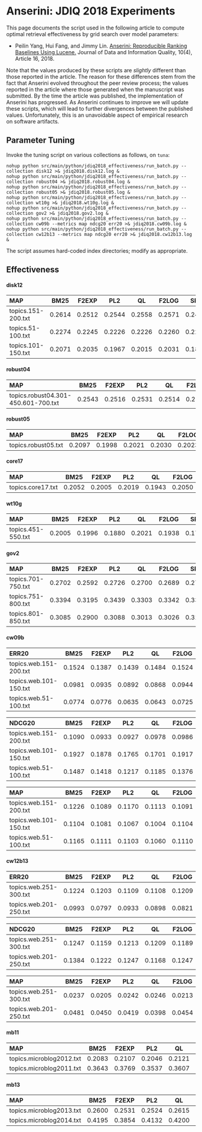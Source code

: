# Anserini: JDIQ 2018 Experiments

This page documents the script used in the following article to compute optimal retrieval effectiveness by grid search over model parameters:

+ Peilin Yang, Hui Fang, and Jimmy Lin. [Anserini: Reproducible Ranking Baselines Using Lucene.](https://dl.acm.org/citation.cfm?doid=3289400.3239571) Journal of Data and Information Quality, 10(4), Article 16, 2018.

Note that the values produced by these scripts are _slightly_ different than those reported in the article.
The reason for these differences stem from the fact that Anserini evolved throughout the peer review process; the values reported in the article where those generated when the manuscript was submitted.
By the time the article was published, the implementation of Anserini has progressed.
As Anserini continues to improve we will update these scripts, which will lead to further divergences between the published values.
Unfortunately, this is an unavoidable aspect of empirical research on software artifacts.

## Parameter Tuning

Invoke the tuning script on various collections as follows, on `tuna`:

```
nohup python src/main/python/jdiq2018_effectiveness/run_batch.py --collection disk12 >& jdiq2018.disk12.log &
nohup python src/main/python/jdiq2018_effectiveness/run_batch.py --collection robust04 >& jdiq2018.robust04.log &
nohup python src/main/python/jdiq2018_effectiveness/run_batch.py --collection robust05 >& jdiq2018.robust05.log &
nohup python src/main/python/jdiq2018_effectiveness/run_batch.py --collection wt10g >& jdiq2018.wt10g.log &
nohup python src/main/python/jdiq2018_effectiveness/run_batch.py --collection gov2 >& jdiq2018.gov2.log &
nohup python src/main/python/jdiq2018_effectiveness/run_batch.py --collection cw09b --metrics map ndcg20 err20 >& jdiq2018.cw09b.log &
nohup python src/main/python/jdiq2018_effectiveness/run_batch.py --collection cw12b13 --metrics map ndcg20 err20 >& jdiq2018.cw12b13.log &
```

The script assumes hard-coded index directories; modify as appropriate.

## Effectiveness

#### disk12
MAP                                     | BM25      | F2EXP     | PL2       | QL        | F2LOG     | SPL       |
:---------------------------------------|-----------|-----------|-----------|-----------|-----------|-----------|
topics.151-200.txt                      | 0.2614    | 0.2512    | 0.2544    | 0.2558    | 0.2571    | 0.2459    |
topics.51-100.txt                       | 0.2274    | 0.2245    | 0.2226    | 0.2226    | 0.2260    | 0.2201    |
topics.101-150.txt                      | 0.2071    | 0.2035    | 0.1967    | 0.2015    | 0.2031    | 0.1840    |


#### robust04
MAP                                     | BM25      | F2EXP     | PL2       | QL        | F2LOG     | SPL       |
:---------------------------------------|-----------|-----------|-----------|-----------|-----------|-----------|
topics.robust04.301-450.601-700.txt     | 0.2543    | 0.2516    | 0.2531    | 0.2514    | 0.2523    | 0.2509    |


#### robust05
MAP                                     | BM25      | F2EXP     | PL2       | QL        | F2LOG     | SPL       |
:---------------------------------------|-----------|-----------|-----------|-----------|-----------|-----------|
topics.robust05.txt                     | 0.2097    | 0.1998    | 0.2021    | 0.2030    | 0.2023    | 0.1980    |


#### core17
MAP                                     | BM25      | F2EXP     | PL2       | QL        | F2LOG     | SPL       |
:---------------------------------------|-----------|-----------|-----------|-----------|-----------|-----------|
topics.core17.txt                       | 0.2052    | 0.2005    | 0.2019    | 0.1943    | 0.2050    | 0.1999    |


#### wt10g
MAP                                     | BM25      | F2EXP     | PL2       | QL        | F2LOG     | SPL       |
:---------------------------------------|-----------|-----------|-----------|-----------|-----------|-----------|
topics.451-550.txt                      | 0.2005    | 0.1996    | 0.1880    | 0.2021    | 0.1938    | 0.1704    |


#### gov2
MAP                                     | BM25      | F2EXP     | PL2       | QL        | F2LOG     | SPL       |
:---------------------------------------|-----------|-----------|-----------|-----------|-----------|-----------|
topics.701-750.txt                      | 0.2702    | 0.2592    | 0.2726    | 0.2700    | 0.2689    | 0.2734    |
topics.751-800.txt                      | 0.3394    | 0.3195    | 0.3439    | 0.3303    | 0.3342    | 0.3393    |
topics.801-850.txt                      | 0.3085    | 0.2900    | 0.3088    | 0.3013    | 0.3026    | 0.3139    |


#### cw09b
ERR20                                   | BM25      | F2EXP     | PL2       | QL        | F2LOG     | SPL       |
:---------------------------------------|-----------|-----------|-----------|-----------|-----------|-----------|
topics.web.151-200.txt                  | 0.1524    | 0.1387    | 0.1439    | 0.1484    | 0.1524    | 0.1445    |
topics.web.101-150.txt                  | 0.0981    | 0.0935    | 0.0892    | 0.0868    | 0.0944    | 0.0893    |
topics.web.51-100.txt                   | 0.0774    | 0.0776    | 0.0635    | 0.0643    | 0.0725    | 0.0659    |


NDCG20                                  | BM25      | F2EXP     | PL2       | QL        | F2LOG     | SPL       |
:---------------------------------------|-----------|-----------|-----------|-----------|-----------|-----------|
topics.web.151-200.txt                  | 0.1090    | 0.0933    | 0.0927    | 0.0978    | 0.0986    | 0.0933    |
topics.web.101-150.txt                  | 0.1927    | 0.1878    | 0.1765    | 0.1701    | 0.1917    | 0.1758    |
topics.web.51-100.txt                   | 0.1487    | 0.1418    | 0.1217    | 0.1185    | 0.1376    | 0.1252    |


MAP                                     | BM25      | F2EXP     | PL2       | QL        | F2LOG     | SPL       |
:---------------------------------------|-----------|-----------|-----------|-----------|-----------|-----------|
topics.web.151-200.txt                  | 0.1226    | 0.1089    | 0.1170    | 0.1113    | 0.1091    | 0.1163    |
topics.web.101-150.txt                  | 0.1104    | 0.1081    | 0.1067    | 0.1004    | 0.1104    | 0.1063    |
topics.web.51-100.txt                   | 0.1165    | 0.1111    | 0.1103    | 0.1060    | 0.1110    | 0.1099    |


#### cw12b13
ERR20                                   | BM25      | F2EXP     | PL2       | QL        | F2LOG     | SPL       |
:---------------------------------------|-----------|-----------|-----------|-----------|-----------|-----------|
topics.web.251-300.txt                  | 0.1224    | 0.1203    | 0.1109    | 0.1108    | 0.1209    | 0.1135    |
topics.web.201-250.txt                  | 0.0993    | 0.0797    | 0.0933    | 0.0898    | 0.0821    | 0.0940    |


NDCG20                                  | BM25      | F2EXP     | PL2       | QL        | F2LOG     | SPL       |
:---------------------------------------|-----------|-----------|-----------|-----------|-----------|-----------|
topics.web.251-300.txt                  | 0.1247    | 0.1159    | 0.1213    | 0.1209    | 0.1189    | 0.1213    |
topics.web.201-250.txt                  | 0.1384    | 0.1222    | 0.1247    | 0.1168    | 0.1247    | 0.1258    |


MAP                                     | BM25      | F2EXP     | PL2       | QL        | F2LOG     | SPL       |
:---------------------------------------|-----------|-----------|-----------|-----------|-----------|-----------|
topics.web.251-300.txt                  | 0.0237    | 0.0205    | 0.0242    | 0.0246    | 0.0213    | 0.0240    |
topics.web.201-250.txt                  | 0.0481    | 0.0450    | 0.0419    | 0.0398    | 0.0454    | 0.0418    |


#### mb11
MAP                                     | BM25      | F2EXP     | PL2       | QL        | F2LOG     | SPL       |
:---------------------------------------|-----------|-----------|-----------|-----------|-----------|-----------|
topics.microblog2012.txt                | 0.2083    | 0.2107    | 0.2046    | 0.2121    | 0.2033    | 0.2055    |
topics.microblog2011.txt                | 0.3643    | 0.3769    | 0.3537    | 0.3607    | 0.3823    | 0.3567    |


#### mb13
MAP                                     | BM25      | F2EXP     | PL2       | QL        | F2LOG     | SPL       |
:---------------------------------------|-----------|-----------|-----------|-----------|-----------|-----------|
topics.microblog2013.txt                | 0.2600    | 0.2531    | 0.2524    | 0.2615    | 0.2622    | 0.2530    |
topics.microblog2014.txt                | 0.4195    | 0.3854    | 0.4132    | 0.4200    | 0.4121    | 0.4147    |


